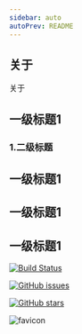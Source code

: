 ```yaml
---
sidebar: auto
autoPrev: README
---
```


## 关于

关于

## 一级标题1

### 1.二级标题
## 一级标题1
## 一级标题1
## 一级标题1
[![Build Status](https://www.travis-ci.org/cqy980831/VuePressBlog.svg?branch=master)](https://www.travis-ci.org/cqy980831/VuePressBlog)

[![GitHub issues](https://img.shields.io/github/issues/cqy980831/VuePressBlog)](https://github.com/cqy980831/VuePressBlog/issues)

[![GitHub stars](https://img.shields.io/github/stars/cqy980831/VuePressBlog)](https://github.com/cqy980831/VuePressBlog/stargazers)


<img :src="$withBase('/favicon.ico')" alt="favicon">
